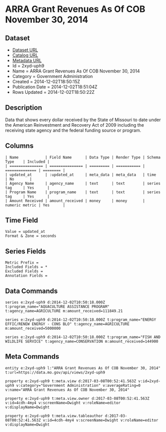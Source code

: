 # ARRA Grant Revenues As Of COB November 30, 2014

## Dataset

* [Dataset URL](https://data.mo.gov/api/views/2xyd-uph9/rows.json?max_rows=100)
* [Catalog URL](https://catalog.data.gov/dataset/arra-grant-revenues-as-of-cob-november-30-2014-1007e)
* [Metadata URL](https://data.mo.gov/api/views/2xyd-uph9)
* Id = 2xyd-uph9
* Name = ARRA Grant Revenues As Of COB November 30, 2014
* Category = Government Administration
* Created = 2014-12-02T18:50:15Z
* Publication Date = 2014-12-02T18:51:04Z
* Rows Updated = 2014-12-02T18:50:22Z

## Description

Data that shows every dollar received by the State of Missouri to date under the American Reinvestment and Recovery Act of 2009 including the receiving state agency and the federal funding source or program.

## Columns

```ls
| Name            | Field Name      | Data Type | Render Type | Schema Type    | Included | 
| =============== | =============== | ========= | =========== | ============== | ======== | 
| updated_at      | :updated_at     | meta_data | meta_data   | time           | No       | 
| Agency Name     | agency_name     | text      | text        | series tag     | Yes      | 
| Program Name    | program_name    | text      | text        | series tag     | Yes      | 
| Amount Received | amount_received | money     | money       | numeric metric | Yes      | 
```

## Time Field

```ls
Value = updated_at
Format & Zone = seconds
```

## Series Fields

```ls
Metric Prefix = 
Included Fields = *
Excluded Fields = 
Annotation Fields = 
```

## Data Commands

```ls
series e:2xyd-uph9 d:2014-12-02T10:50:18.000Z t:program_name="AQUACULTURE ASSISTANCE PROGRAM" t:agency_name=AGRICULTURE m:amount_received=111849.21

series e:2xyd-uph9 d:2014-12-02T10:50:18.000Z t:program_name="ENERGY EFFIC/RENEW ENERGY - CONS BLO" t:agency_name=AGRICULTURE m:amount_received=5000000

series e:2xyd-uph9 d:2014-12-02T10:50:18.000Z t:program_name="FISH AND WILDLIFE SERVICE" t:agency_name=CONSERVATION m:amount_received=144900
```

## Meta Commands

```ls
entity e:2xyd-uph9 l:"ARRA Grant Revenues As Of COB November 30, 2014" t:url=https://data.mo.gov/api/views/2xyd-uph9

property e:2xyd-uph9 t:meta.view d:2017-03-08T00:52:41.563Z v:id=2xyd-uph9 v:category="Government Administration" v:averageRating=0 v:name="ARRA Grant Revenues As Of COB November 30, 2014"

property e:2xyd-uph9 t:meta.view.owner d:2017-03-08T00:52:41.563Z v:id=4cdh-4my4 v:screenName=Dwight v:roleName=editor v:displayName=Dwight

property e:2xyd-uph9 t:meta.view.tableauthor d:2017-03-08T00:52:41.563Z v:id=4cdh-4my4 v:screenName=Dwight v:roleName=editor v:displayName=Dwight
```